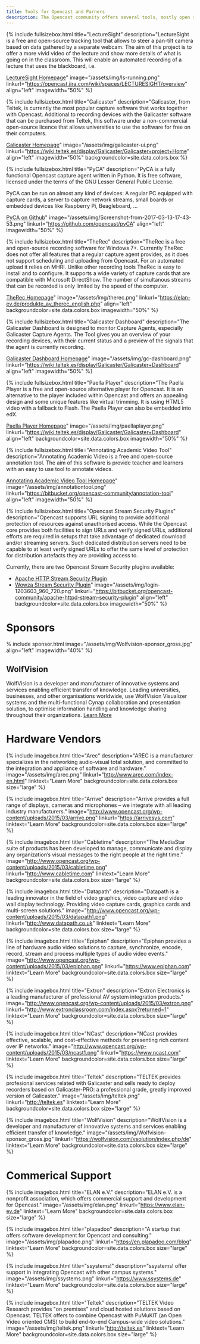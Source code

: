 ```yaml
---
title: Tools for Opencast and Parners
description: The Opencast community offers several tools, mostly open source, that work together with Opencast to increase the functionality. These tools can improve the capture, offer a export or integration into other systems, can give you a choice of different players and much more.
---
```


{% include fullsizebox.html 
title="LectureSight"
description="LectureSight is a free and open-source tracking tool that allows to steer a pan-tilt camera based on data gathered by a separate webcam. The aim of this project is to offer a more vivid video of the lecture and show more details of what is going on in the classroom. This will enable an automated recording of a lecture that uses the blackboard, i.e.

[LectureSight Homepage](https://opencast.jira.com/wiki/spaces/LECTURESIGHT/overview)"
image="/assets/img/ls-running.png"
linkurl="https://opencast.jira.com/wiki/spaces/LECTURESIGHT/overview"
align="left"
imagewidth="50%"
%}

{% include fullsizebox.html 
title="Galicaster"
description="Galicaster, from Teltek, is currently the most popular capture software that works together with Opencast. Additional to recording devices with the Galicaster software that can be purchased from Teltek, this software under a non-commercial open-source licence that allows universities to use the software for free on their computers.

[Galicaster Homepage](https://wiki.teltek.es/display/Galicaster/Galicaster+project+Home)"
image="/assets/img/galicaster-ui.png"
linkurl="https://wiki.teltek.es/display/Galicaster/Galicaster+project+Home"
align="left"
imagewidth="50%"
backgroundcolor=site.data.colors.box
%}

{% include fullsizebox.html 
title="PyCA"
description="PyCA is a fully functional Opencast capture agent written in Python. It is free software, licensed under the terms of the GNU Lesser General Public License.

PyCA can be run on almost any kind of devices: A regular PC equipped with capture cards, a server to capture network streams, small boards or embedded devices like Raspberry Pi, Beagleboard, …

[PyCA on Github](https://github.com/opencast/pyCA)"
image="/assets/img/Screenshot-from-2017-03-13-17-43-53.png"
linkurl="https://github.com/opencast/pyCA"
align="left"
imagewidth="50%"
%}

{% include fullsizebox.html 
title="TheRec"
description="TheRec is a free and open-source recording software for Windows 7+. Currently TheRec does not offer all features that a regular capture agent provides, as it does not support scheduling and uploading from Opencast. For an automated upload it relies on MHRI. Unlike other recording tools TheRec is easy to install and to configure. It supports a wide variety of capture cards that are compatible with Microsoft DirectShow. The number of simultanous streams that can be recorded is only limited by the speed of the computer.

[TheRec Homepage](https://elan-ev.de/produkte_av_therec_english.php)"
image="/assets/img/therec.png"
linkurl="https://elan-ev.de/produkte_av_therec_english.php"
align="left"
backgroundcolor=site.data.colors.box
imagewidth="50%"
%}

{% include fullsizebox.html 
title="Galicaster Dashboard"
description="The Galicaster Dashboard is designed to monitor Capture Agents, especially Galicaster Capture Agents. The Tool gives you an overview of your recording devices, with their current status and a preview of the signals that the agent is currently recording.

[Galicaster Dashboard Homepage](https://wiki.teltek.es/display/Galicaster/Galicaster+Dashboard)"
image="/assets/img/gc-dashboard.png"
linkurl="https://wiki.teltek.es/display/Galicaster/Galicaster+Dashboard"
align="left"
imagewidth="50%"
%}

{% include fullsizebox.html 
title="Paella Player"
description="The Paella Player is a free and open-source alternative player for Opencast. It is an alternative to the player included within Opencast and offers an appealing design and some unique features like virtual trimming. It is using HTML5 video with a fallback to Flash. The Paella Player can also be embedded into edX.

[Paella Player Homepage](http://paellaplayer.upv.es/)"
image="/assets/img/paellaplayer.png"
linkurl="https://wiki.teltek.es/display/Galicaster/Galicaster+Dashboard"
align="left"
backgroundcolor=site.data.colors.box
imagewidth="50%"
%}

{% include fullsizebox.html 
title="Annotating Academic Video Tool"
description="Annotating Academic Video is a free and open-source annotation tool. The aim of this software is provide teacher and learners with an easy to use tool to annotate videos.

[Annotating Academic Video Tool Homepage](https://bitbucket.org/opencast-community/annotation-tool)"
image="/assets/img/annotationtool.png"
linkurl="https://bitbucket.org/opencast-community/annotation-tool"
align="left"
imagewidth="50%"
%}

{% include fullsizebox.html 
title="Opencast Stream Security Plugins"
description="Opencast supports URL signing to provide additional protection of resources against unauthorised access. While the Opencast core provides both facilities to sign URLs and verify signed URLs, additional efforts are required in setups that take advantage of dedicated download and/or streaming servers. Such dedicated distribution servers need to be capable to at least verify signed URLs to offer the same level of protection for distribution artefacts they are providing access to.

Currently, there are two Opencast Stream Security plugins available:

- [Apache HTTP Stream Security Plugin](https://bitbucket.org/opencast-community/apache-httpd-stream-security-plugin)
- [Wowza Stream Security Plugin](https://bitbucket.org/opencast-community/wowza-stream-security-plugin/src)"
image="/assets/img/login-1203603_960_720.png"
linkurl="https://bitbucket.org/opencast-community/apache-httpd-stream-security-plugin"
align="left"
backgroundcolor=site.data.colors.box
imagewidth="50%"
%}


# Sponsors
% include sponsor.html 
image="/assets/img/Wolfvision-sponsor_gross.jpg"
align="left"
imagewidth="40%"
%}

## WolfVision
WolfVision is a developer and manufacturer of innovative systems and services enabling efficient transfer of knowledge. Leading universities, businesses, and other organisations worldwide, use WolfVision Visualizer systems and the multi-functional Cynap collaboration and presentation solution, to optimise information handling and knowledge sharing throughout their organizations.
[Learn More](https://wolfvision.com/vsolution/index.php/de "Learn More")


# Hardware Vendors

{% include imagebox.html 
title="Arec"
description="AREC is a manufacturer specializes in the networking audio-visual total solution, and committed to the integration and appliance of software and hardware."
image="/assets/img/arec.png"
linkurl="http://www.arec.com/index-en.html"
linktext="Learn More"
backgroundcolor=site.data.colors.box
size="large"
%}

{% include imagebox.html 
title="Arrive"
description="Arrive provides a full range of displays, cameras and microphones – we integrate with all leading industry manufacturers."
image="http://www.opencast.org/wp-content/uploads/2015/03/arrive.png"
linkurl="https://arrivesys.com"
linktext="Learn More"
backgroundcolor=site.data.colors.box
size="large"
%}

{% include imagebox.html 
title="Cabletime"
description="The MediaStar suite of products has been developed to manage, communicate and display any organization’s visual messages to the right people at the right time."
image="http://www.opencast.org/wp-content/uploads/2015/03/cabletime.png"
linkurl="http://www.cabletime.com"
linktext="Learn More"
backgroundcolor=site.data.colors.box
size="large"
%}

{% include imagebox.html 
title="Datapath"
description="Datapath is a leading innovator in the field of video graphics, video capture and video wall display technology. Providing video capture cards, graphics cards and multi-screen solutions."
image="http://www.opencast.org/wp-content/uploads/2015/03/datapath1.png"
linkurl="http://www.datapath.co.uk"
linktext="Learn More"
backgroundcolor=site.data.colors.box
size="large"
%}

{% include imagebox.html 
title="Epiphan"
description="Epiphan provides a line of hardware audio video solutions to capture, synchronize, encode, record, stream and process multiple types of audio video events."
image="http://www.opencast.org/wp-content/uploads/2015/03/epiphan.png"
linkurl="https://www.epiphan.com"
linktext="Learn More"
backgroundcolor=site.data.colors.box
size="large"
%}

{% include imagebox.html 
title="Extron"
description="Extron Electronics is a leading manufacturer of professional AV system integration products."
image="http://www.opencast.org/wp-content/uploads/2015/03/extron.png"
linkurl="http://www.extronclassroom.com/index.aspx?returned=1"
linktext="Learn More"
backgroundcolor=site.data.colors.box
size="large"
%}

{% include imagebox.html 
title="NCast"
description="NCast provides effective, scalable, and cost-effective methods for presenting rich content over IP networks."
image="http://www.opencast.org/wp-content/uploads/2015/03/ncast1.png"
linkurl="https://www.ncast.com"
linktext="Learn More"
backgroundcolor=site.data.colors.box
size="large"
%}

{% include imagebox.html 
title="Teltek"
description="TELTEK provides profesional services related with Galicaster and sells ready to deploy recorders based on Galicaster-PRO: a professional grade, greatly improved version of Galicaster."
image="/assets/img/teltek.png"
linkurl="http://teltek.es"
linktext="Learn More"
backgroundcolor=site.data.colors.box
size="large"
%}

{% include imagebox.html 
title="WolfVision"
description="WolfVision is a developer and manufacturer of innovative systems and services enabling efficient transfer of knowledge."
image="/assets/img/Wolfvision-sponsor_gross.jpg"
linkurl="https://wolfvision.com/vsolution/index.php/de"
linktext="Learn More"
backgroundcolor=site.data.colors.box
size="large"
%}


# Commerical Support

{% include imagebox.html 
title="ELAN e.V."
description="ELAN e.V. is a nonprofit association, which offers commercial support and development for Opencast."
image="/assets/img/elan.png"
linkurl="https://www.elan-ev.de"
linktext="Learn More"
backgroundcolor=site.data.colors.box
size="large"
%}

{% include imagebox.html 
title="plapadoo"
description="A startup that offers software development for Opencast and consulting."
image="/assets/img/plapadoo.png"
linkurl="https://en.plapadoo.com/blog"
linktext="Learn More"
backgroundcolor=site.data.colors.box
size="large"
%}

{% include imagebox.html 
title="ssystems!"
description="ssystems! offer support in integrating Opencast with other campus systems."
image="/assets/img/ssystems.png"
linkurl="https://www.ssystems.de"
linktext="Learn More"
backgroundcolor=site.data.colors.box
size="large"
%}

{% include imagebox.html 
title="Teltek"
description="TELTEK Video Research provides \"on premises\" and cloud hosted solutions based on Opencast. TELTEK offers to combine Opencast with PuMuKIT (an Open Video oriented CMS) to build end-to-end Campus-wide video solutions."
image="/assets/img/teltek.png"
linkurl="http://teltek.es"
linktext="Learn More"
backgroundcolor=site.data.colors.box
size="large"
%}

